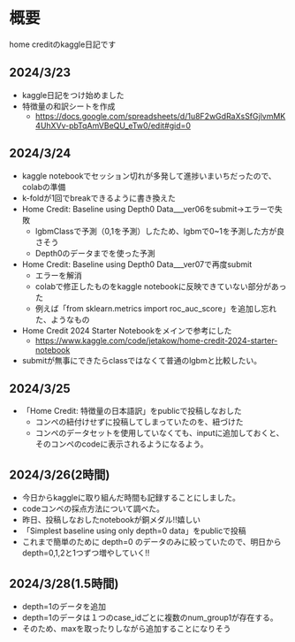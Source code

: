 # 概要
home creditのkaggle日記です

## 2024/3/23
- kaggle日記をつけ始めました
- 特徴量の和訳シートを作成
  - https://docs.google.com/spreadsheets/d/1u8F2wGdRaXsSfGjlvmMK4UhXVv-pbTqAmVBeQU_eTw0/edit#gid=0
 
## 2024/3/24
- kaggle notebookでセッション切れが多発して進捗いまいちだったので、colabの準備
- k-foldが1回でbreakできるように書き換えた
- Home Credit: Baseline using Depth0 Data___ver06をsubmit→エラーで失敗
  - lgbmClassで予測（0,1を予測）したため、lgbmで0~1を予測した方が良さそう
  - Depth0のデータまでを使った予測
- Home Credit: Baseline using Depth0 Data___ver07で再度submit
  - エラーを解消
  - colabで修正したものをkaggle notebookに反映できていない部分があった
  - 例えば「from sklearn.metrics import roc_auc_score」を追加し忘れた、ようなもの
- Home Credit 2024 Starter Notebookをメインで参考にした
  - https://www.kaggle.com/code/jetakow/home-credit-2024-starter-notebook 
- submitが無事にできたらclassではなくて普通のlgbmと比較したい。

## 2024/3/25
- 「Home Credit: 特徴量の日本語訳」をpublicで投稿しなおした
  - コンペの紐付けせずに投稿してしまっていたのを、紐づけた
  - コンペのデータセットを使用していなくても、inputに追加しておくと、そのコンペのcodeに表示されるようになるよう。

## 2024/3/26(2時間)
- 今日からkaggleに取り組んだ時間も記録することにしました。
- codeコンペの採点方法について調べた。
- 昨日、投稿しなおしたnotebookが銅メダル!!嬉しい
- 「Simplest baseline using only depth=0 data」をpublicで投稿
- これまで簡単のために depth=0 のデータのみに絞っていたので、明日からdepth=0,1,2と1つずつ増やしていく!!

## 2024/3/28(1.5時間)
- depth=1のデータを追加
- depth=1のデータは１つのcase_idごとに複数のnum_group1が存在する。
- そのため、maxを取ったりしながら追加することになりそう
